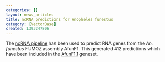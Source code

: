 ```yaml
---
categories: []
layout: news_articles
title: ncRNA predictions for Anopheles funestus
category: [VectorBase]
created: 1393247806
---
```

The <a href="/info/genome/genebuild/ncrna.html">ncRNA pipeline</a> has been used to predict RNA genes from the <em>An. funestus</em> FUMOZ assembly AfunF1. This generated 412 predictions which have been included in the <a href="/organisms/anopheles-funestus/fumoz/AfunF1.1">AfunF1.1</a> geneset.
